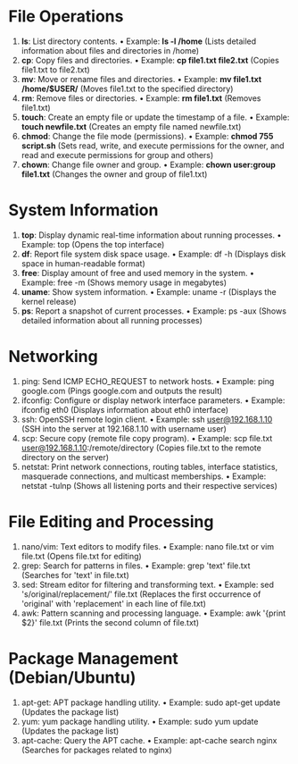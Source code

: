 # File Operations
1.	**ls**: List directory contents.
    •	Example: **ls -l /home** (Lists detailed information about files and directories in /home)
2.	**cp**: Copy files and directories.
    •	Example: **cp file1.txt file2.txt** (Copies file1.txt to file2.txt)
3.	**mv**: Move or rename files and directories.
    •	Example: **mv file1.txt /home/$USER/** (Moves file1.txt to the specified directory)
4.	**rm**: Remove files or directories.
    •	Example: **rm file1.txt** (Removes file1.txt)
5.	**touch**: Create an empty file or update the timestamp of a file.
    •	Example: **touch newfile.txt** (Creates an empty file named newfile.txt)
6.	**chmod**: Change the file mode (permissions).
    •	Example: **chmod 755 script.sh** (Sets read, write, and execute permissions for the owner, and read and execute permissions for group and others)
7.	**chown**: Change file owner and group.
    •	Example: **chown user:group file1.txt** (Changes the owner and group of file1.txt)

# System Information
1.	**top**: Display dynamic real-time information about running processes.
•	Example: top (Opens the top interface)
2.	**df**: Report file system disk space usage.
•	Example: df -h (Displays disk space in human-readable format)
3.	**free**: Display amount of free and used memory in the system.
•	Example: free -m (Shows memory usage in megabytes)
4.	**uname**: Show system information.
•	Example: uname -r (Displays the kernel release)
5.	**ps**: Report a snapshot of current processes.
•	Example: ps -aux (Shows detailed information about all running processes)

# Networking
1.	ping: Send ICMP ECHO_REQUEST to network hosts.
•	Example: ping google.com (Pings google.com and outputs the result)
2.	ifconfig: Configure or display network interface parameters.
•	Example: ifconfig eth0 (Displays information about eth0 interface)
3.	ssh: OpenSSH remote login client.
•	Example: ssh user@192.168.1.10 (SSH into the server at 192.168.1.10 with username user)
4.	scp: Secure copy (remote file copy program).
•	Example: scp file.txt user@192.168.1.10:/remote/directory (Copies file.txt to the remote directory on the server)
5.	netstat: Print network connections, routing tables, interface statistics, masquerade connections, and multicast memberships.
•	Example: netstat -tulnp (Shows all listening ports and their respective services)

# File Editing and Processing
1.	nano/vim: Text editors to modify files.
•	Example: nano file.txt or vim file.txt (Opens file.txt for editing)
2.	grep: Search for patterns in files.
•	Example: grep 'text' file.txt (Searches for 'text' in file.txt)
3.	sed: Stream editor for filtering and transforming text.
•	Example: sed 's/original/replacement/' file.txt (Replaces the first occurrence of 'original' with 'replacement' in each line of file.txt)
4.	awk: Pattern scanning and processing language.
•	Example: awk '{print $2}' file.txt (Prints the second column of file.txt)

# Package Management (Debian/Ubuntu)
1.	apt-get: APT package handling utility.
•	Example: sudo apt-get update (Updates the package list)
1.	yum: yum package handling utility.
•	Example: sudo yum update (Updates the package list)
3.	apt-cache: Query the APT cache.
•	Example: apt-cache search nginx (Searches for packages related to nginx)

